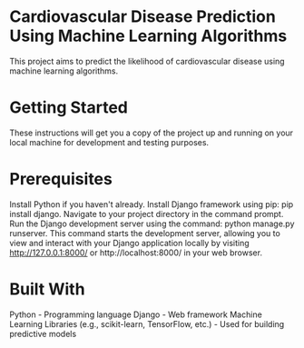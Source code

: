 # Cardiovascular Disease Prediction Using Machine Learning Algorithms
This project aims to predict the likelihood of cardiovascular disease using machine learning algorithms.

# Getting Started
These instructions will get you a copy of the project up and running on your local machine for development and testing purposes.

# Prerequisites
Install Python if you haven't already. 
Install Django framework using pip: 
      pip install django. 
Navigate to your project directory in the command prompt.
Run the Django development server using the command: 
       python manage.py runserver.
This command starts the development server, allowing you to view and interact with your Django application locally by visiting http://127.0.0.1:8000/ or http://localhost:8000/ in your web browser.

# Built With
Python - Programming language
Django - Web framework
Machine Learning Libraries (e.g., scikit-learn, TensorFlow, etc.) - Used for building predictive models
